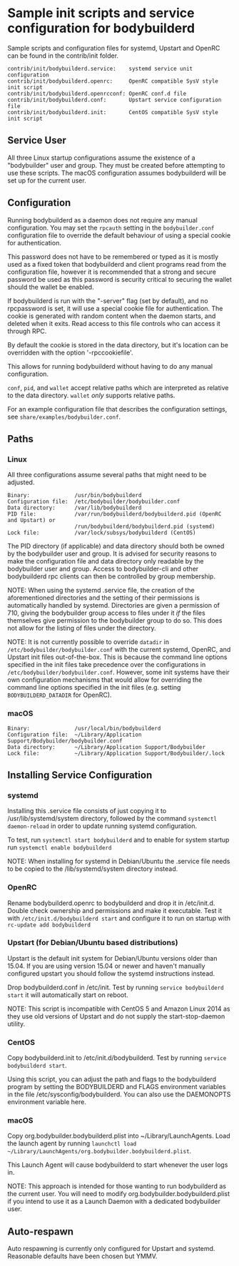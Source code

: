 Sample init scripts and service configuration for bodybuilderd
==========================================================

Sample scripts and configuration files for systemd, Upstart and OpenRC
can be found in the contrib/init folder.

    contrib/init/bodybuilderd.service:    systemd service unit configuration
    contrib/init/bodybuilderd.openrc:     OpenRC compatible SysV style init script
    contrib/init/bodybuilderd.openrcconf: OpenRC conf.d file
    contrib/init/bodybuilderd.conf:       Upstart service configuration file
    contrib/init/bodybuilderd.init:       CentOS compatible SysV style init script

Service User
---------------------------------

All three Linux startup configurations assume the existence of a "bodybuilder" user
and group.  They must be created before attempting to use these scripts.
The macOS configuration assumes bodybuilderd will be set up for the current user.

Configuration
---------------------------------

Running bodybuilderd as a daemon does not require any manual configuration. You may
set the `rpcauth` setting in the `bodybuilder.conf` configuration file to override
the default behaviour of using a special cookie for authentication.

This password does not have to be remembered or typed as it is mostly used
as a fixed token that bodybuilderd and client programs read from the configuration
file, however it is recommended that a strong and secure password be used
as this password is security critical to securing the wallet should the
wallet be enabled.

If bodybuilderd is run with the "-server" flag (set by default), and no rpcpassword is set,
it will use a special cookie file for authentication. The cookie is generated with random
content when the daemon starts, and deleted when it exits. Read access to this file
controls who can access it through RPC.

By default the cookie is stored in the data directory, but it's location can be overridden
with the option '-rpccookiefile'.

This allows for running bodybuilderd without having to do any manual configuration.

`conf`, `pid`, and `wallet` accept relative paths which are interpreted as
relative to the data directory. `wallet` *only* supports relative paths.

For an example configuration file that describes the configuration settings,
see `share/examples/bodybuilder.conf`.

Paths
---------------------------------

### Linux

All three configurations assume several paths that might need to be adjusted.

    Binary:              /usr/bin/bodybuilderd
    Configuration file:  /etc/bodybuilder/bodybuilder.conf
    Data directory:      /var/lib/bodybuilderd
    PID file:            /var/run/bodybuilderd/bodybuilderd.pid (OpenRC and Upstart) or
                         /run/bodybuilderd/bodybuilderd.pid (systemd)
    Lock file:           /var/lock/subsys/bodybuilderd (CentOS)

The PID directory (if applicable) and data directory should both be owned by the
bodybuilder user and group. It is advised for security reasons to make the
configuration file and data directory only readable by the bodybuilder user and
group. Access to bodybuilder-cli and other bodybuilderd rpc clients can then be
controlled by group membership.

NOTE: When using the systemd .service file, the creation of the aforementioned
directories and the setting of their permissions is automatically handled by
systemd. Directories are given a permission of 710, giving the bodybuilder group
access to files under it _if_ the files themselves give permission to the
bodybuilder group to do so. This does not allow
for the listing of files under the directory.

NOTE: It is not currently possible to override `datadir` in
`/etc/bodybuilder/bodybuilder.conf` with the current systemd, OpenRC, and Upstart init
files out-of-the-box. This is because the command line options specified in the
init files take precedence over the configurations in
`/etc/bodybuilder/bodybuilder.conf`. However, some init systems have their own
configuration mechanisms that would allow for overriding the command line
options specified in the init files (e.g. setting `BODYBUILDERD_DATADIR` for
OpenRC).

### macOS

    Binary:              /usr/local/bin/bodybuilderd
    Configuration file:  ~/Library/Application Support/Bodybuilder/bodybuilder.conf
    Data directory:      ~/Library/Application Support/Bodybuilder
    Lock file:           ~/Library/Application Support/Bodybuilder/.lock

Installing Service Configuration
-----------------------------------

### systemd

Installing this .service file consists of just copying it to
/usr/lib/systemd/system directory, followed by the command
`systemctl daemon-reload` in order to update running systemd configuration.

To test, run `systemctl start bodybuilderd` and to enable for system startup run
`systemctl enable bodybuilderd`

NOTE: When installing for systemd in Debian/Ubuntu the .service file needs to be copied to the /lib/systemd/system directory instead.

### OpenRC

Rename bodybuilderd.openrc to bodybuilderd and drop it in /etc/init.d.  Double
check ownership and permissions and make it executable.  Test it with
`/etc/init.d/bodybuilderd start` and configure it to run on startup with
`rc-update add bodybuilderd`

### Upstart (for Debian/Ubuntu based distributions)

Upstart is the default init system for Debian/Ubuntu versions older than 15.04. If you are using version 15.04 or newer and haven't manually configured upstart you should follow the systemd instructions instead.

Drop bodybuilderd.conf in /etc/init.  Test by running `service bodybuilderd start`
it will automatically start on reboot.

NOTE: This script is incompatible with CentOS 5 and Amazon Linux 2014 as they
use old versions of Upstart and do not supply the start-stop-daemon utility.

### CentOS

Copy bodybuilderd.init to /etc/init.d/bodybuilderd. Test by running `service bodybuilderd start`.

Using this script, you can adjust the path and flags to the bodybuilderd program by
setting the BODYBUILDERD and FLAGS environment variables in the file
/etc/sysconfig/bodybuilderd. You can also use the DAEMONOPTS environment variable here.

### macOS

Copy org.bodybuilder.bodybuilderd.plist into ~/Library/LaunchAgents. Load the launch agent by
running `launchctl load ~/Library/LaunchAgents/org.bodybuilder.bodybuilderd.plist`.

This Launch Agent will cause bodybuilderd to start whenever the user logs in.

NOTE: This approach is intended for those wanting to run bodybuilderd as the current user.
You will need to modify org.bodybuilder.bodybuilderd.plist if you intend to use it as a
Launch Daemon with a dedicated bodybuilder user.

Auto-respawn
-----------------------------------

Auto respawning is currently only configured for Upstart and systemd.
Reasonable defaults have been chosen but YMMV.
